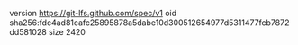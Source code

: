 version https://git-lfs.github.com/spec/v1
oid sha256:fdc4ad81cafc25895878a5dabe10d300512654977d5311477fcb7872dd581028
size 2420
